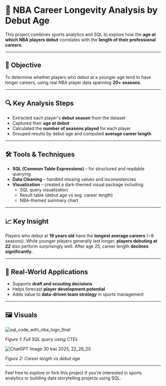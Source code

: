# 🏀 NBA Career Longevity Analysis by Debut Age

This project combines sports analytics and SQL to explore how the **age at which NBA players debut** correlates with the **length of their professional careers**.

---

## 📌 Objective
To determine whether players who debut at a younger age tend to have longer careers, using real NBA player data spanning **20+ seasons**.

---

## 🔍 Key Analysis Steps
- Extracted each player's **debut season** from the dataset  
- Captured their **age at debut**  
- Calculated the **number of seasons played** for each player  
- Grouped results by debut age and computed **average career length**

---

## 🛠️ Tools & Techniques
- **SQL (Common Table Expressions)** – for structured and readable querying  
- **Data Cleaning** – handled missing values and inconsistencies  
- **Visualization** – created a dark-themed visual package including:  
  - SQL query visualization  
  - Result table (debut age vs avg. career length)  
  - NBA-themed summary chart

---

## 📈 Key Insight
Players who debut at **19 years old** have the **longest average careers** (~8 seasons). While younger players generally last longer, **players debuting at 22** also perform surprisingly well. After age 25, career length **declines significantly**.

---

## 💼 Real-World Applications
- Supports **draft and scouting decisions**  
- Helps forecast **player development potential**  
- Adds value to **data-driven team strategy** in sports management


---

## 🖼️ Visuals

![sql_code_with_nba_logo_final](https://github.com/user-attachments/assets/e09c3eed-9e5b-4194-b83c-318989d54534)

*Figure 1: Full SQL query using CTEs*  

![ChatGPT Image 30 kwi 2025, 22_26_20](https://github.com/user-attachments/assets/9985351b-2a2a-4fea-81c9-1c47d3d26bd8)

*Figure 2: Career length vs debut age*  

---

Feel free to explore or fork this project if you're interested in sports analytics or building data storytelling projects using SQL.
